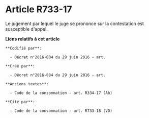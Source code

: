 # Article R733-17

Le jugement par lequel le juge se prononce sur la contestation est susceptible d'appel.

**Liens relatifs à cet article**

	**Codifié par**:

	  - Décret n°2016-884 du 29 juin 2016 - art.

	**Créé par**:

	  - Décret n°2016-884 du 29 juin 2016 - art.

	**Anciens textes**:

	  - Code de la consommation - art. R334-17 (Ab)

	**Cité par**:

	  - Code de la consommation - art. R733-18 (VD)
